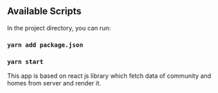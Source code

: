 

## Available Scripts

In the project directory, you can run:


### `yarn add package.json`
### `yarn start`

This app is based on react js library which fetch data of community and homes from server and render it.

